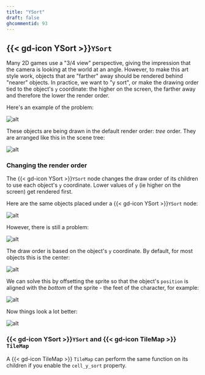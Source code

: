 ```yaml
---
title: "YSort"
draft: false
ghcommentid: 93
---
```


## {{< gd-icon YSort >}}`YSort`

Many 2D games use a "3/4 view" perspective, giving the impression that the camera is looking at the world at an angle. However, to make this art style work, objects that are "farther" away should be rendered behind "nearer" objects. In practice, we want to "y sort", or make the drawing order tied to the object's `y` coordinate: the higher on the screen, the farther away and therefore the lower the render order.

Here's an example of the problem:

![alt](/godot_recipes/3.x/img/ysort_01.png)

These objects are being drawn in the default render order: *tree* order. They are arranged like this in the scene tree:

![alt](/godot_recipes/3.x/img/ysort_02.png)

### Changing the render order

The {{< gd-icon YSort >}}`YSort` node changes the draw order of its children to use each object's `y` coordinate. Lower values of `y` (ie higher on the screen) get rendered first.

Here are the same objects placed under a {{< gd-icon YSort >}}`YSort` node:

![alt](/godot_recipes/3.x/img/ysort_03.png)

However, there is still a problem:

![alt](/godot_recipes/3.x/img/ysort_01.gif)

The draw order is based on the object's `y` coordinate. By default, for most objects this is the center:

![alt](/godot_recipes/3.x/img/ysort_04.png)

We can solve this by offsetting the sprite so that the object's `position` is aligned with the *bottom* of the sprite - the feet of the character, for example:

![alt](/godot_recipes/3.x/img/ysort_05.png)

Now things look a lot better:

![alt](/godot_recipes/3.x/img/ysort_02.gif)

### {{< gd-icon YSort >}}`YSort` and {{< gd-icon TileMap >}} `TileMap`

A {{< gd-icon TileMap >}} `TileMap` can perform the same function on its children if you enable the `cell_y_sort` property.

